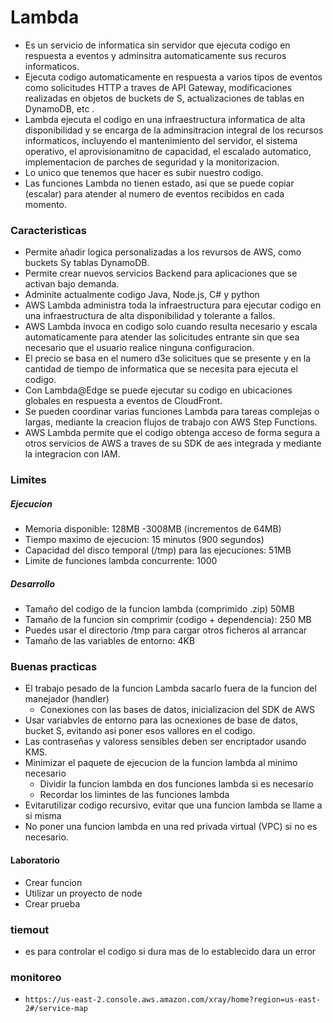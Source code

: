 # Lambda
* Es un servicio de informatica sin servidor que ejecuta codigo en respuesta a eventos y adminsitra automaticamente sus recuros informaticos.
* Ejecuta codigo automaticamente en respuesta a varios tipos de eventos como solicitudes HTTP a traves de API Gateway, modificaciones realizadas en objetos de buckets de S, actualizaciones de tablas en DynamoDB, etc .
* Lambda ejecuta el codigo en una infraestructura informatica de alta disponibilidad y se encarga de la adminsitracion integral de los recursos informaticos, incluyendo el mantenimiento del servidor, el sistema operativo, el aprovisionamitno de capacidad, el escalado automatico, implementacion de parches de seguridad y la monitorizacion.
* Lo unico que tenemos que hacer es subir nuestro codigo.
* Las funciones Lambda no tienen estado, asi que se puede copiar (escalar) para atender al numero de eventos recibidos en cada momento.

### Caracteristicas
* Permite añadir logica personalizadas a los revursos de AWS, como buckets Sy tablas DynamoDB.
* Permite crear nuevos servicios Backend para aplicaciones que se activan bajo demanda.
* Adminite actualmente codigo Java, Node.js, C# y python
* AWS Lambda administra toda la infraestructura para ejecutar codigo en una infraestructura de alta disponibilidad y tolerante a fallos.
* AWS Lambda invoca en codigo solo cuando resulta necesario y escala automaticamente para atender las solicitudes entrante sin que sea necesario que el usuario realice ninguna configuracion.
* El precio se basa en el numero d3e solicitues que se presente y en la cantidad de tiempo de informatica que se necesita para ejecuta el codigo.
* Con Lambda@Edge se puede ejecutar su codigo en ubicaciones globales en respuesta a eventos de CloudFront.
* Se pueden coordinar varias funciones Lambda para tareas complejas o largas, mediante la creacion flujos de trabajo con AWS Step Functions.
* AWS Lambda permite que el codigo obtenga acceso de forma segura a otros servicios de AWS a traves de su SDK de aes integrada y mediante la integracion con IAM.

### Limites

##### Ejecucion
* Memoria disponible: 128MB -3008MB (incrementos de 64MB)
* Tiempo maximo de ejecucion: 15 minutos (900 segundos)
* Capacidad del disco temporal (/tmp) para las ejecuciones: 51MB
* Limite de funciones lambda concurrente: 1000
##### Desarrollo
* Tamaño del codigo de la funcion lambda (comprimido .zip) 50MB
* Tamaño de la funcion sin comprimir (codigo + dependencia): 250 MB
* Puedes usar el directorio /tmp para cargar otros ficheros al arrancar
* Tamaño de las variables de entorno: 4KB

### Buenas practicas
* El trabajo pesado de la funcion Lambda sacarlo fuera de la funcion del manejador (handler)
    * Conexiones con las bases de datos, inicializacion del SDK de AWS
* Usar variabvles de entorno para las ocnexiones de base de datos, bucket S, evitando asi poner esos vallores en el codigo.
* Las contraseñas y valoress sensibles deben ser encriptador usando KMS.
* Minimizar el paquete de ejecucion de la funcion lambda al minimo necesario
    * Dividir la funcion lambda en dos funciones lambda si es necesario
    * Recordar los limintes de las funciones lambda
* Evitarutilizar codigo recursivo, evitar que una funcion lambda se llame a si misma
* No poner una funcion lambda en una red privada virtual (VPC) si no es necesario.

#### Laboratorio
* Crear funcion
* Utilizar un proyecto de node
* Crear prueba
### tiemout
* es para controlar el codigo si dura mas de lo establecido dara un error

### monitoreo
* `https://us-east-2.console.aws.amazon.com/xray/home?region=us-east-2#/service-map`